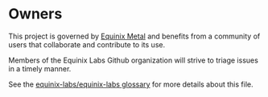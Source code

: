 # Owners

This project is governed by [Equinix Metal] and benefits from a community of
users that collaborate and contribute to its use.

Members of the Equinix Labs Github organization will strive to triage issues in
a timely manner.

See the [equinix-labs/equinix-labs glossary] for more details about this file.

[equinix metal]: https://metal.equinix.com
[equinix labs]: https://github.com/equinix-labs/equinix-labs#readme
[equinix-labs/equinix-labs glossary]: https://github.com/equinix-labs/equinix-labs/blob/main/glossary.md#ownersmd
